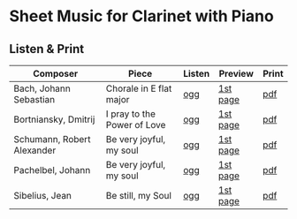 # Sheet Music for Clarinet with Piano

## Listen & Print

Composer | Piece | Listen | Preview | Print
-------- | ----- | ------ | ------- | -----
Bach, Johann Sebastian | Chorale in E flat major | [ogg](http://cellist.bplaced.net/ogg/Bach,%20Johann%20Sebastian/bach_choral_in_Es_Dur.ogg) | [1st page](https://raw.githubusercontent.com/cellist/Lilypond-Sheet-Music/master/Klar%2C%20Kl/Bach%2C%20Johann%20Sebastian/Choral%20in%20Es/preview.png) | [pdf](https://github.com/cellist/Lilypond-Sheet-Music/raw/master/Klar%2C%20Kl/Bach%2C%20Johann%20Sebastian/Choral%20in%20Es/bach_choral_in_Es_Dur.pdf)
Bortniansky, Dmitrij | I pray to the Power of Love | [ogg](http://cellist.bplaced.net/ogg/Bortnianski,%20Dmitri/bortnianski_macht_der_liebe.ogg) | [1st page](https://raw.githubusercontent.com/cellist/Lilypond-Sheet-Music/master/Klar%2C%20Kl/Bortnianski%2C%20Dmitri/Macht%20der%20Liebe/preview.png) | [pdf](https://github.com/cellist/Lilypond-Sheet-Music/raw/master/Klar%2C%20Kl/Bortnianski%2C%20Dmitri/Macht%20der%20Liebe/bortnianski_macht_der_liebe.pdf)
Schumann, Robert Alexander | Be very joyful, my soul | [ogg](http://cellist.bplaced.net/ogg/Schumann,%20Robert%20Alexander/schumann_freue_dich_sehr.ogg) | [1st page](https://raw.githubusercontent.com/cellist/Lilypond-Sheet-Music/master/Klar%2C%20Kl/Schumann%2C%20Robert%20Alexander/Freue%20Dich%20sehr%2C%20o%20meine%20Seele/preview.png) | [pdf](https://github.com/cellist/Lilypond-Sheet-Music/raw/master/Klar%2C%20Kl/Schumann%2C%20Robert%20Alexander/Freue%20Dich%20sehr%2C%20o%20meine%20Seele/schumann_freue_dich_sehr.pdf)
Pachelbel, Johann | Be very joyful, my soul | [ogg](http://cellist.bplaced.net/ogg/Pachelbel,%20Johann/pachelbel_freue_dich_sehr.ogg) | [1st page](https://raw.githubusercontent.com/cellist/Lilypond-Sheet-Music/master/Klar%2C%20Kl/Pachelbel%2C%20Johann/Freue%20Dich%20sehr%2C%20o%20meine%20Seele/preview.png) | [pdf](https://github.com/cellist/Lilypond-Sheet-Music/raw/master/Klar%2C%20Kl/Pachelbel%2C%20Johann/Freue%20Dich%20sehr%2C%20o%20meine%20Seele/pachelbel_freue_dich_sehr.pdf)
Sibelius, Jean | Be still, my Soul | [ogg](http://cellist.bplaced.net/ogg/Sibelius,%20Jean/sibelius_be_still_my_soul.ogg) | [1st page](https://raw.githubusercontent.com/cellist/Lilypond-Sheet-Music/master/Klar%2C%20Kl/Sibelius%2C%20Jean/Be%20Still%20My%20Soul/preview.png) | [pdf](https://github.com/cellist/Lilypond-Sheet-Music/raw/master/Klar%2C%20Kl/Sibelius%2C%20Jean/Be%20Still%20My%20Soul/sibelius_be_still_my_soul.pdf)

